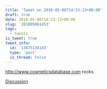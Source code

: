 ```yaml
---
title: 'Tweet on 2010-05-06T14:53:13+00:00'
draft: true
date: 2010-05-06T14:53:13+00:00
slug: '201005061453'
tags:
  - tweets
is_tweet: true
tweet_info:
  id: '13475134143'
  type: 'post'
  is_thread: False
---
```




http://www.cosmeticsdatabase.com rocks.

[Discussion](https://x.com/sytelus/status/13475134143)
